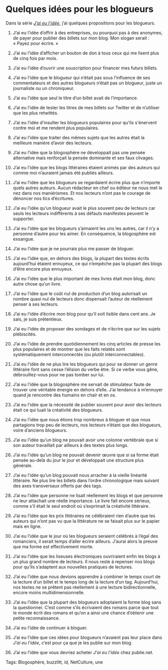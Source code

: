 # Quelques idées pour les blogueurs

Dans la série [*J’ai eu l’idée*](http://blog.tcrouzet.com/id/), j’ai quelques propositions pour les blogueurs.<span id="more-20897"></span>

1. J’ai eu l’idée d’offrir à des entreprises, ou pourquoi pas à des anonymes, de payer pour publier des billets sur mon blog. Mon slogan serait : « Payez pour écrire. »

2. J’ai eu l’idée d’afficher un bouton de don à tous ceux qui me lisent plus de cinq fois par mois.

3. J’ai eu l’idée d’ouvrir une souscription pour financer mes futurs billets.

4. J’ai eu l’idée que le blogueur qui n’était pas sous l’influence de ses commentateurs et des autres blogueurs n’était pas un blogueur, juste un journaliste ou un chroniqueur.

5. J’ai eu l’idée que seul le titre d’un billet avait de l’importance.

6. J’ai eu l’idée de tester les titres de mes billets sur Twitter et de n’utiliser que les plus retwittés.

7. J’ai eu l’idée d'insulter les blogueurs populaires pour qu'ils s'énervent contre moi et me rendent plus populaires.

8. J’ai eu l’idée que traiter des mêmes sujets que les autres était la meilleure manière d’avoir des lecteurs.

9. J’ai eu l’idée que la blogosphère ne développait pas une pensée alternative mais renforçait la pensée dominante et ses faux clivages.

10. J’ai eu l’idée que les blogs littéraires étaient animés par des auteurs qui comme moi n’auraient jamais été publiés ailleurs.

11. J’ai eu l’idée que les blogueurs se regardaient écrire plus que n’importe quels autres auteurs. Aucun rédacteur en chef ou éditeur ne nous met le nez dans nos maniérismes. Et nos lecteurs n’ont pas le courage de dénoncer nos tics d’écritures.

12. J’ai eu l’idée qu’un blogueur avait le plus souvent peu de lecteurs car seuls les lecteurs indifférents à ses défauts manifestes peuvent le supporter.

13. J’ai eu l’idée que les blogueurs s’aimaient les uns les autres, car il n’y a personne d’autre pour les aimer. En conséquence, la blogosphère est exsangue.

14. J’ai eu l’idée que je ne pourrais plus me passer de bloguer.

15. J’ai eu l’idée que, en dehors des blogs, la plupart des textes écrits aujourd’hui étaient ennuyeux, ce qui n’empêche pas la plupart des blogs d’être encore plus ennuyeux.

16. J’ai eu l’idée que le plus important de mes livres était mon blog, donc autre chose qu’un livre.

17. J’ai eu l’idée que le coût nul de production d’un blog autorisait un nombre quasi nul de lecteurs donc dispensait l’auteur de réellement penser à ses lecteurs.

18. J’ai eu l’idée d’écrire mon blog pour qu’il soit lisible dans cent ans. Je sais, je suis prétentieux.

19. J’ai eu l’idée de proposer des sondages et de n’écrire que sur les sujets plébiscités.

20. J’ai eu l’idée de prendre quotidiennement les cinq articles de presse les plus populaires et de montrer que les faits relatés sont systématiquement interconnectés (ou plutôt interconnectables).

21. J’ai eu l’idée de ne plus lire les blogueurs qui pour se donner un genre littéraire font sans cesse l’élision du verbe être. Si ce verbe vous gêne, débrouillez-vous pour ne pas tomber sur lui.

22. J’ai eu l’idée que la blogosphère me servait de stimulateur faute de trouver une véritable énergie en dehors d’elle. J’ai tendance à m’ennuyer quand je rencontre des humains en chair et en os.

23. J’ai eu l’idée que la nécessité de publier souvent pour avoir des lecteurs était ce qui tuait la créativité des blogueurs.

24. J’ai eu l’idée que nous étions trop nombreux à bloguer et que nous partagions trop peu de lecteurs, nos lecteurs n’étant que des blogueurs, voire d’anciens blogueurs.

25. J’ai eu l’idée qu’un blog ne pouvait avoir une colonne vertébrale que si son auteur travaillait par ailleurs à des textes plus longs.

26. J’ai eu l’idée qu’un blog ne pouvait devenir œuvre que si sa forme était pensée au-delà du jour le jour et développait une structure plus générale.

27. J’ai eu l’idée qu’un blog pouvait nous arracher à la vieille linéarité littéraire. Ne plus lire les billets dans l’ordre chronologique mais suivant des axes transversaux offerts par des tags.

28. J’ai eu l’idée que personne ne lisait réellement les blogs et que personne ne leur attachait une réelle importance. Le livre fait encore sérieux, comme s’il était le seul endroit où s’exprimait la créativité littéraire.

29. J’ai eu l’idée que les prix littéraires ne célébraient rien d’autre que les auteurs qui n’ont pas vu que la littérature ne se faisait plus sur le papier mais en ligne.

30. J’ai eu l’idée que le jour où les blogueurs seraient célébrés à l’égal des romanciers, il serait temps d’aller écrire ailleurs. J’aurai alors la preuve que ma forme est effectivement morte.

31. J’ai eu l’idée que les liseuses électroniques ouvriraient enfin les blogs à un plus grand nombre de lecteurs. Il nous reste à repenser nos blogs pour qu’ils s’adaptent aux nouvelles pratiques de lectures.

32. J’ai eu l’idée que nous devions apprendre à combiner le temps court de la lecture d’un billet et le temps long de la lecture d’un tag. Aujourd’hui, nos textes ne se prêtent pas réellement à une lecture bidirectionnelle, encore moins multidimensionnelle.

33. J’ai eu l’idée que la plupart des blogueurs adoptaient la forme blog sans la questionner. C’est comme s’ils écrivaient des romans parce que tout le monde écrit des romans et qu’on a ainsi une chance d’obtenir une petite reconnaissance.

34. J’ai eu l’idée de continuer à bloguer.

35. J’ai eu l’idée que ces idées pour blogueurs n’avaient pas leur place dans *J’ai eu l’idée*, c’est pour ça que je les publie sur mon blog.

36. J’ai eu l’idée que vous devriez acheter *J'ai eu l'idée* chez publie.net.

Tags: Blogosphère, buzzlitt, id, NetCulture, une